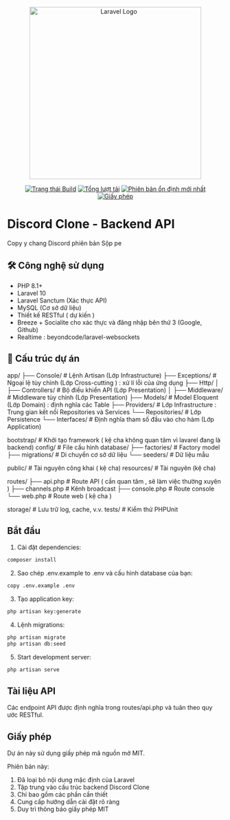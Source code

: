 <p align="center"><a href="https://laravel.com" target="_blank"><img src="https://raw.githubusercontent.com/laravel/art/master/logo-lockup/5%20SVG/2%20CMYK/1%20Full%20Color/laravel-logolockup-cmyk-red.svg" width="400" alt="Laravel Logo"></a></p>

<p align="center">
<a href="https://github.com/laravel/framework/actions"><img src="https://github.com/laravel/framework/workflows/tests/badge.svg" alt="Trạng thái Build"></a>
<a href="https://packagist.org/packages/laravel/framework"><img src="https://img.shields.io/packagist/dt/laravel/framework" alt="Tổng lượt tải"></a>
<a href="https://packagist.org/packages/laravel/framework"><img src="https://img.shields.io/packagist/v/laravel/framework" alt="Phiên bản ổn định mới nhất"></a>
<a href="https://packagist.org/packages/laravel/framework"><img src="https://img.shields.io/packagist/l/laravel/framework" alt="Giấy phép"></a>
</p>

# Discord Clone - Backend API

Copy y chang Discord phiên bản Sộp pe

## 🛠 Công nghệ sử dụng
- PHP 8.1+
- Laravel 10
- Laravel Sanctum (Xác thực API)
- MySQL (Cơ sở dữ liệu)
- Thiết kế RESTful 
(  dự kiến )
- Breeze + Socialite cho xác thực và đăng nhập bên thứ 3 (Google, Github)
- Realtime : beyondcode/laravel-websockets

## 📂 Cấu trúc dự án

app/
├── Console/              # Lệnh Artisan (Lớp Infrastructure)
├── Exceptions/           # Ngoại lệ tùy chỉnh (Lớp Cross-cutting ) : xử lí lỗi của ứng dụng
├── Http/
│   ├── Controllers/      # Bộ điều khiển API (Lớp Presentation)
│   ├── Middleware/       # Middleware tùy chỉnh (Lớp Presentation)
├── Models/               # Model Eloquent (Lớp Domain) : định nghĩa các Table
├── Providers/            # Lớp Infrastructure :  Trung gian kết nối Repositories và Services
└── Repositories/         # Lớp Persistence
    └── Interfaces/       # Định nghĩa tham số đầu vào cho hàm (Lớp Application)

bootstrap/               # Khởi tạo framework ( kệ cha không quan tâm vì lavarel đang là backend)
config/                  # File cấu hình
database/
├── factories/           # Factory model
├── migrations/          # Di chuyển cơ sở dữ liệu
└── seeders/             # Dữ liệu mẫu

public/                  # Tài nguyên công khai ( kệ cha)
resources/               # Tài nguyên (kệ cha)

routes/
├── api.php              # Route API ( cần quan tâm , sẽ làm việc thường xuyên )
├── channels.php         # Kênh broadcast
├── console.php          # Route console
└── web.php              # Route web ( kệ cha )

storage/                 # Lưu trữ log, cache, v.v.
tests/                   # Kiểm thử PHPUnit

## Bắt đầu
1. Cài đặt dependencies:
```bash
composer install
```
2. Sao chép .env.example to .env và  cấu hình database của bạn:
```bash
copy .env.example .env
```
3. Tạo application key:
```bash
php artisan key:generate
```
4. Lệnh migrations:
```bash
php artisan migrate
php artisan db:seed
```
5. Start development server:
```bash
php artisan serve
```

## Tài liệu API
Các endpoint API được định nghĩa trong routes/api.php và tuân theo quy ước RESTful.

## Giấy phép
Dự án này sử dụng giấy phép mã nguồn mở MIT.

Phiên bản này:
1. Đã loại bỏ nội dung mặc định của Laravel
2. Tập trung vào cấu trúc backend Discord Clone
3. Chỉ bao gồm các phần cần thiết
4. Cung cấp hướng dẫn cài đặt rõ ràng
5. Duy trì thông báo giấy phép MIT
